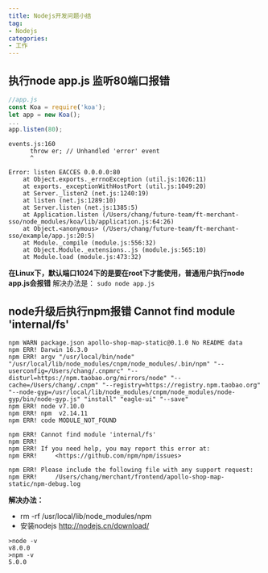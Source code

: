 ```yaml
---
title: Nodejs开发问题小结
tag:
- Nodejs
categories:
- 工作
---
```

## 执行node app.js 监听80端口报错
```javascript
//app.js
const Koa = require('koa');
let app = new Koa();
...
app.listen(80);
```
<!-- more -->
```
events.js:160
      throw er; // Unhandled 'error' event
      ^

Error: listen EACCES 0.0.0.0:80
    at Object.exports._errnoException (util.js:1026:11)
    at exports._exceptionWithHostPort (util.js:1049:20)
    at Server._listen2 (net.js:1240:19)
    at listen (net.js:1289:10)
    at Server.listen (net.js:1385:5)
    at Application.listen (/Users/chang/future-team/ft-merchant-sso/node_modules/koa/lib/application.js:64:26)
    at Object.<anonymous> (/Users/chang/future-team/ft-merchant-sso/example/app.js:20:5)
    at Module._compile (module.js:556:32)
    at Object.Module._extensions..js (module.js:565:10)
    at Module.load (module.js:473:32)

```
**在Linux下，默认端口1024下的是要在root下才能使用，普通用户执行node app.js会报错**
解决办法是： `sudo node app.js`

## node升级后执行npm报错 Cannot find module 'internal/fs'
```
npm WARN package.json apollo-shop-map-static@0.1.0 No README data
npm ERR! Darwin 16.3.0
npm ERR! argv "/usr/local/bin/node" "/usr/local/lib/node_modules/cnpm/node_modules/.bin/npm" "--userconfig=/Users/chang/.cnpmrc" "--disturl=https://npm.taobao.org/mirrors/node" "--cache=/Users/chang/.cnpm" "--registry=https://registry.npm.taobao.org" "--node-gyp=/usr/local/lib/node_modules/cnpm/node_modules/node-gyp/bin/node-gyp.js" "install" "eagle-ui" "--save"
npm ERR! node v7.10.0
npm ERR! npm  v2.14.11
npm ERR! code MODULE_NOT_FOUND

npm ERR! Cannot find module 'internal/fs'
npm ERR! 
npm ERR! If you need help, you may report this error at:
npm ERR!     <https://github.com/npm/npm/issues>

npm ERR! Please include the following file with any support request:
npm ERR!     /Users/chang/merchant/frontend/apollo-shop-map-static/npm-debug.log
```
**解决办法：**
- rm -rf /usr/local/lib/node_modules/npm 
- 安装nodejs http://nodejs.cn/download/

```
>node -v
v8.0.0
>npm -v
5.0.0
```
